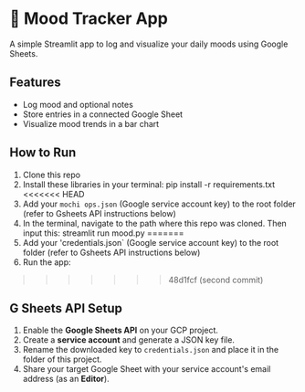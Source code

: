 # 🧠 Mood Tracker App

A simple Streamlit app to log and visualize your daily moods using Google Sheets.

## Features
- Log mood and optional notes
- Store entries in a connected Google Sheet
- Visualize mood trends in a bar chart

## How to Run

1. Clone this repo
2. Install these libraries in your terminal: 
pip install -r requirements.txt
<<<<<<< HEAD
3. Add your `mochi ops.json` (Google service account key) to the root folder (refer to Gsheets API instructions below)
4. In the terminal, navigate to the path where this repo was cloned. Then input this: streamlit run mood.py
=======
3. Add your 'credentials.json` (Google service account key) to the root folder (refer to Gsheets API instructions below)
4. Run the app:
>>>>>>> 48d1fcf (second commit)


## G Sheets API Setup

1. Enable the **Google Sheets API** on your GCP project.
2. Create a **service account** and generate a JSON key file.
3. Rename the downloaded key to `credentials.json` and place it in the folder of this project. 
4. Share your target Google Sheet with your service account's email address (as an **Editor**).
